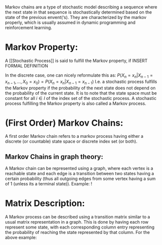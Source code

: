 Markov chains are a type of stochastic model describing a sequence where the next state in that sequence is stochastically determined based on the state of the previous envent(‘s).
They are characterized by the markov properly, which is usually assumed in dynamic programming and reinforcement learning.

# Markov Property:
A [[Stochastic Process]] is said to fulfill the Markov property, if INSERT FORMAL DEFINITION

In the discrete case, one can nicely reformulate this as:
$P(X_n = x_n | X_{n-1} = x_{n-1}, …, X_0 = x_0) = P(X_n = x_n | X_{n-1} = x_{n-1})$ 
I.e. a stochastic process fulfills the Markov property if the probability of the next state does not depend on the probability of the current state.
It is to note that the state space must be constant for all $i \in I$ of the index set of the stochastic process. 
A stochastic process fulfilling the Markov property is also called a Markov process.


# (First Order) Markov Chains:
A first order Markov chain refers to a markov process having either a discrete (or countable) state space or discrete index set (or both).

## Markov Chains in graph theory:
A Markov chain can be represented using a graph, where each vertex is a reachable state and each edge is a transition between two states having a certain probability (thus all outgoing edges from some vertex having a sum of 1 (unless its a terminal state)).
Example:
!

# Matrix Description:
A Markov process can be described using a transition matrix similar to a usual matrix representation in a graph. This is done by having each row represent some state, with each corresponding column entry representing the probability of reaching the state represented by that column. For the above example:


